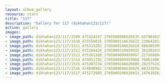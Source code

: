 ```yaml
---
layout: album_gallery
resource: stars
title: "117"
description: "Gallery for 117 (dikhahan123/117)"
active: gallery
images:
- image_path: dikhahan123/117/1509_475324247_1705908986626635_637903825071992429_n.jpg
- image_path: dikhahan123/117/1510_475556015_1705909116626622_220641013257014375_n.jpg
- image_path: dikhahan123/117/1511_475315283_1705909146626619_8803853997768036480_n.jpg
- image_path: dikhahan123/117/1512_475184434_1705909319959935_7622026195218493038_n.jpg
- image_path: dikhahan123/117/1513_475361388_1705909099959957_2275680948746946436_n.jpg
- image_path: dikhahan123/117/1514_474951192_1705908989959968_7686140614464731542_n.jpg
- image_path: dikhahan123/117/1515_475307234_1705909246626609_2623752324438546541_n.jpg
- image_path: dikhahan123/117/1516_474948902_1705909046626629_6833397640807944359_n.jpg
- image_path: dikhahan123/117/1517_475272985_1705909206626613_2476182621452750412_n.jpg
---
```

